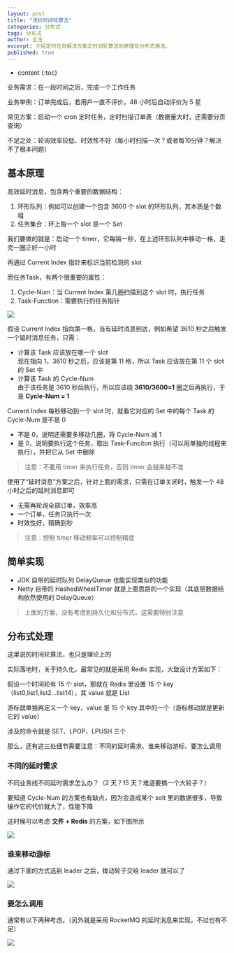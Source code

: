 ```yaml
---
layout: post
title: "浅析时间轮算法"
categories: 分布式
tags: 分布式
author: 玄玉
excerpt: 介绍定时任务解决方案之时间轮算法的原理及分布式用法。
published: true
---
```


* content
{:toc}


业务需求：在一段时间之后，完成一个工作任务

业务举例：订单完成后，若用户一直不评价，48 小时后自动评价为 5 星

常见方案：启动一个 cron 定时任务，定时扫描订单表（数据量大时，还需要分页查询）

不足之处：轮询效率较低、时效性不好（每小时扫描一次？或者每10分钟？解决不了根本问题）

## 基本原理

高效延时消息，包含两个重要的数据结构：
1. 环形队列：例如可以创建一个包含 3600 个 slot 的环形队列，其本质是个数组
2. 任务集合：环上每一个 slot 是一个 Set<Task>

我们要做的就是：启动一个 timer，它每隔一秒，在上述环形队列中移动一格，走完一圈正好一小时

再通过 Current Index 指针来标识当前检测的 slot

而任务Task，有两个很重要的属性：
1. Cycle-Num：当 Current Index 第几圈扫描到这个 slot 时，执行任务
2. Task-Function：需要执行的任务指针

![](https://gcore.jsdelivr.net/gh/xuanyuv/mydata/img/blog/2023/2023-01-20-cron-time-wheel-01.png)

假设 Current Index 指向第一格，当有延时消息到达，例如希望 3610 秒之后触发一个延时消息任务，只需：

* 计算该 Task 应该放在哪一个 slot<br/>
现在指向 1，3610 秒之后，应该是第 11 格，所以 Task 应该放在第 11 个 slot 的 Set<Task> 中
* 计算该 Task 的 Cycle-Num<br/>
由于该任务是 3610 秒后执行，所以应该绕 **3610/3600=1** 圈之后再执行，于是 **Cycle-Num = 1**

Current Index 每秒移动到一个 slot 时，就看它对应的 Set<Task> 中的每个 Task 的 Cycle-Num 是不是 0
* 不是 0，说明还需要多移动几圈，将 Cycle-Num 减 1
* 是 0，说明要执行这个任务，取出 Task-Funciton 执行（可以用单独的线程来执行），并把它从 Set<Task> 中删除

> 注意：不要用 timer 来执行任务，否则 timer 会越来越不准

使用了“延时消息”方案之后，针对上面的需求，只需在订单关闭时，触发一个 48 小时之后的延时消息即可
* 无需再轮询全部订单，效率高
* 一个订单，任务只执行一次
* 时效性好，精确到秒

> 注意：控制 timer 移动频率可以控制精度

## 简单实现

* JDK 自带的延时队列 DelayQueue 也能实现类似的功能
* Netty 自带的 HashedWheelTimer 就是上面思路的一个实现（其底层数据结构依然使用的 DelayQueue）

> 上面的方案，没有考虑到持久化和分布式，这需要特别注意

## 分布式处理

这里说的时间轮算法，也只是理论上的

实际落地时，关于持久化，最常见的就是采用 Redis 实现，大致设计方案如下：

假设一个时间轮有 15 个 slot，那就在 Redis 里设置 15 个 key（list0,list1,list2...list14），其 value 就是 List

游标就单独再定义一个 key，value 是 15 个 key 其中的一个（游标移动就是更新它的 value）

涉及的命令就是 SET、LPOP、LPUSH 三个

那么，还有这三处细节需要注意：不同的延时需求、谁来移动游标、要怎么调用

### 不同的延时需求

不同业务线不同延时需求怎么办？（2 天？15 天？难道要搞一个大轮子？）

要知道 Cycle-Num 的方案也有缺点，因为会造成某个 solt 里的数据很多，导致操作它的代价就大了，性能下降

这时候可以考虑 **文件 + Redis** 的方案，如下图所示

![](https://gcore.jsdelivr.net/gh/xuanyuv/mydata/img/blog/2023/2023-01-20-cron-time-wheel-02.png)

### 谁来移动游标

通过下面的方式选到 leader 之后，拨动轮子交给 leader 就可以了

![](https://gcore.jsdelivr.net/gh/xuanyuv/mydata/img/blog/2023/2023-01-20-cron-time-wheel-03.png)

### 要怎么调用

通常有以下两种考虑。（另外就是采用 RocketMQ 的延时消息来实现，不过也有不足）

![](https://gcore.jsdelivr.net/gh/xuanyuv/mydata/img/blog/2023/2023-01-20-cron-time-wheel-04.png)